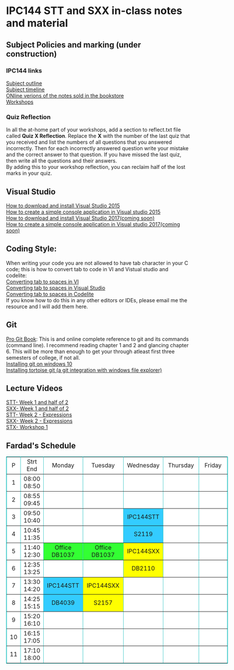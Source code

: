 # IPC144 STT and SXX in-class notes and material 

## Subject Policies and marking (under construction)
### IPC144 links ###
[Subject outline](https://ict.senecacollege.ca/course/ipc144)<br />
[Subject timeline](https://scs.senecac.on.ca/~ipc144/pages/timeline.html)<br />
[ONline verions of the notes sold in the bookstore](https://scs.senecac.on.ca/~ipc144/pages/content/index.html)<br />
[Workshops](https://github.com/Seneca-144100/IPC-Workshops)<br />
### Quiz Reflection
In all the at-home part of your workshops, add a section to reflect.txt file called **Quiz X Reflection**. Replace the **X** with the number of the last quiz that you received and list the numbers of all questions that you answered incorrectly.
Then for each incorrectly answered question write your mistake and the correct answer to that question. If you have missed the last quiz, then write all the questions and their answers.<br />
By adding this to your workshop reflection, you can reclaim half of the lost marks in your quiz.

## Visual Studio
[How to download and install Visual Studio 2015](https://www.youtube.com/watch?v=xMGhA5v4vxk)<br />
[How to create a simple console application in Visual studio 2015](https://www.youtube.com/watch?v=6siQm1sIu5g) <br />
[How to download and install Visual Studio 2017(coming soon)]()<br />
[How to create a simple console application in Visual studio 2017(coming soon)]() <br />

## Coding Style:
When writing your code you are not allowed to have tab character in your C code; this is how to convert tab to code in VI and Vistual studio and codelite: <br />
[Converting tab to spaces in VI](http://vim.wikia.com/wiki/Converting_tabs_to_spaces) <br />
[Converting tab to spaces in Visual Studio](https://www.youtube.com/watch?v=oW4viEA72UI)<br />
[Converting tab to spaces in Codelite](https://www.youtube.com/watch?v=XQMPJpA8fJI&t)<br />
If you know how to do this in any other editors or IDEs, please email me the resource and I will add them here.

## Git
[Pro Git Book](https://git-scm.com/book): This is and online complete reference to git and its commands (command line). I recommend reading chapter 1 and 2 and glancing chapter 6. This will be more than enough to get your through atleast first three semesters of college, if not all. <br />
[Installing git on windows 10](https://www.youtube.com/watch?v=tc3Aoi5Z1FE) <br />
[Installing tortoise git (a git integration with windows file explorer)](https://www.youtube.com/watch?v=mSMGq3fTF-U) <br />

## Lecture Videos
[STT- Week 1 and half of 2](https://www.youtube.com/watch?v=zgAC5xGx8kA) <br />
[SXX- Week 1 and half of 2](https://www.youtube.com/watch?v=JwbsjHK_uso) <br />
[STT- Week 2 - Expressions](https://www.youtube.com/watch?v=t5StFsvteDA) <br />
[SXX- Week 2 - Expressions](https://www.youtube.com/watch?v=yCJVHRrksVo) <br />
[STX- Workshop 1](https://www.youtube.com/watch?v=C0HbqT_QW4I) <br />


## Fardad's Schedule 

<table style="background-color: White; width: 608px;"
bordercolorlight="#72D8D8" bordercolordark="#2D9F9F" border="1"
bordercolor="#38c7c7" cellpadding="0" cellspacing="0">
<tr>
<td align="center" valign="middle" width="18">P</td>
<td align="center" valign="middle" width="45">Strt<br>End</td>
<td align="center" valign="middle" width="101">Monday</td>
<td align="center" valign="middle" width="109">Tuesday</td>
<td align="center" valign="middle" width="102">Wednesday</td>
<td align="center" valign="middle" width="109">Thursday</td>
<td align="center" valign="middle" width="108">Friday</td>
</tr>
<tr>
<td align="center" valign="middle" width="18">1</td>
<td align="center" valign="middle" width="45">08:00<br>08:50</td>
<td align="center" bgcolor="White" width="101">&nbsp;</td>
<td align="center" bgcolor="#ffffff">&nbsp;</td>
<td align="center" bgcolor="#ffffff" width="102">&nbsp;</td>
<td align="center" bgcolor="#ffffff">&nbsp;</td>
<td align="center" bgcolor="#ffffff" width="108">&nbsp;</td>
</tr>
<tr>
<td align="center" valign="middle" width="18">2</td>
<td align="center" valign="middle" width="45">08:55<br>09:45</td>
<td align="center" bgcolor="#ffffff" width="101">&nbsp;</td>
<td align="center" bgcolor="#ffffff">&nbsp;</td>
<td align="center" bgcolor="#ffffff" width="102">&nbsp;</td>
<td align="center" bgcolor="#ffffff">&nbsp;</td>
<td align="center" bgcolor="#ffffff">&nbsp;</td>
</tr>
<tr>
<td align="center" valign="middle" width="18">3</td>
<td align="center" valign="middle" width="45">09:50<br>10:40</td>
<td style="background-color: white;" align="center" bgcolor="#33ff33">&nbsp;</td>
<td align="center" bgcolor="#ffffff" width="109">&nbsp;</td>
<td style="width: 102px; text-align: center; background-color: rgb(51, 204, 255);">IPC144STT</td>
<td align="center">&nbsp;</td>
<td align="center" bgcolor="#ffffff">&nbsp;</td>
</tr>
<tr>
<td align="center" height="38" valign="middle" width="18">4</td>
<td align="center" height="38" valign="middle" width="45">10:45<br>11:35</td>
<td style="background-color: white;" align="center"bgcolor="#33ff33">&nbsp;</td>
<td align="center" valign="middle" width="109">&nbsp;</td>
<td style="width: 102px; text-align: center; background-color: rgb(51, 204, 255);">S2119</td>
<td align="center">&nbsp;</td>
<td align="center" bgcolor="#ffffff">&nbsp;</td>
</tr>
<tr>
<td align="center" valign="middle" width="18">5</td>
<td align="center" valign="middle" width="45">11:40<br>12:30</td>
<td style="width: 101px; text-align: center; background-color: rgb(51, 255, 51);">Office<br>DB1037</td>
<td style="text-align: center; background-color: rgb(51, 255, 51);">Office<br>DB1037</td>
<td style="background-color: yellow;" align="center" bgcolor="#ffffff" width="102">IPC144SXX</td>
<td align="center" bgcolor="#ffffff">&nbsp;</td>
<td align="center" bgcolor="#ffffff" width="108">&nbsp;</td>
</tr>
<tr>
<td align="center" height="28" valign="middle" width="18">6</td>
<td align="center" height="28" valign="middle" width="45">12:35<br>13:25</td>
<td style="background-color: white;" align="center" bgcolor="#00ffff" width="101">&nbsp;</td>
<td align="center">&nbsp;</td>
<td style="background-color: yellow;" align="center" bgcolor="#ffffff" valign="middle" width="102">DB2110</td>
<td align="center" bgcolor="#ffffff">&nbsp;</td>
<td align="center" bgcolor="#ffffff" valign="middle" width="108">&nbsp;</td>
</tr>
<tr>
<td align="center" valign="middle" width="18">7</td>
<td align="center" valign="middle" width="45">13:30<br>14:20</td>
<td style="width: 101px; text-align: center; background-color: rgb(51, 204, 255);">IPC144STT</td>
<td style="background-color: yellow;" align="center" bgcolor="#ffffff" width="109">IPC144SXX</td>
<td align="center" bgcolor="#ffffff">&nbsp;</td>
<td align="center" bgcolor="#ffffff">&nbsp;</td>
<td align="center" bgcolor="#ffffff">&nbsp;</td>
</tr>
<tr>
<td align="center" valign="middle" width="18">8</td>
<td align="center" valign="middle" width="45">14:25<br>
15:15</td>
<td
style="width: 101px; vertical-align: middle; text-align: center; background-color: rgb(51, 204, 255);">DB4039<br>
</td>
<td style="background-color: yellow;" align="center" bgcolor="#ffffff" valign="middle" width="109">S2157</td>
<td align="center" bgcolor="#ffffff">&nbsp;</td>
<td align="center">&nbsp;</td>
<td align="center" bgcolor="#ffffff">&nbsp;</td>
</tr>
<tr>
<td align="center" valign="middle" width="18">9</td>
<td align="center" valign="middle" width="45">15:20<br>16:10</td>
<td style="text-align: center; background-color: white;">
</td>
<td style="text-align: center; background-color: white;">&nbsp;</td>
<td style="text-align: center; background-color: white;">&nbsp;</td>
<td align="center">&nbsp;</td>
<td align="center" bgcolor="#ffffff" width="108">&nbsp;</td>
</tr>
<tr>
<td align="center" height="37" valign="middle" width="18">10</td>
<td align="center" height="37" valign="middle" width="45">16:15<br>17:05</td>
<td style="width: 101px; vertical-align: middle; text-align: center; background-color: white;">&nbsp;</td>
<td style="width: 109px; vertical-align: middle; height: 37px; text-align: center; background-color: white;">&nbsp;</td>
<td style="text-align: center; background-color: white;">&nbsp;</td>
<td align="center">&nbsp;</td>
<td align="center" bgcolor="#ffffff" valign="middle" width="108">&nbsp;</td></tr>
<tr>
<td align="center" height="37" valign="middle">11</td>
<td align="center" height="37" valign="middle">17:10<br>
18:00</td>
<td align="center" bgcolor="#ffffff" valign="middle">&nbsp;</td>
<td align="center" bgcolor="#ffffff" height="37" valign="middle">&nbsp;</td>
<td align="center">&nbsp;</td>
<td align="center" bgcolor="#ffffff">&nbsp;</td>
<td align="center" bgcolor="#ffffff" valign="middle">&nbsp;</td>
</tr>
</table>
